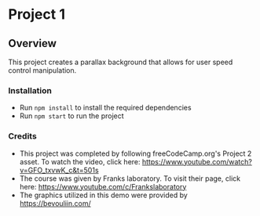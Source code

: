 # Project 1

## Overview

This project creates a parallax background that allows for user speed control manipulation.

### Installation

* Run `npm install` to install the required dependencies
* Run `npm start` to run the project

### Credits

* This project was completed by following freeCodeCamp.org's Project 2 asset.
  To watch the video, click here: https://www.youtube.com/watch?v=GFO_txvwK_c&t=501s
* The course was given by Franks laboratory. To visit their page, click
  here: https://www.youtube.com/c/Frankslaboratory
* The graphics utilized in this demo were provided by https://bevouliin.com/

